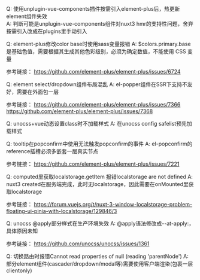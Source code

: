 Q: 使用unplugin-vue-components插件按需引入element-plus后，热更新element组件失效\
A: 判断可能是unplugin-vue-components组件对nuxt3 hmr的支持性问题，舍弃按需引入改成在plugins里手动引入


Q: element-plus修改color base时使用sass变量报错 
A: $colors.primary.base 是基础色值，需要根据其生成其他色彩级别，必须为确定数值，不能使用 CSS 变量
  
   参考链接：
   https://github.com/element-plus/element-plus/issues/6724
  
  
Q: element select/dropdown组件布局混乱
A: el-popper组件在SSR下支持不友好，需要在外面包一层<ClientOnly>
  
   参考链接：
   https://github.com/element-plus/element-plus/issues/7366
   https://github.com/element-plus/element-plus/issues/7368
  
Q: unocss+vue动态设置class时不加载样式
A: 在unocss config safelist预先加载样式
  
Q: tooltip在popconfirm中使用无法触发popconfirm的事件
A: el-popconfirm的reference插槽必须多嵌套一层真实节点
  
   参考链接：
   https://github.com/element-plus/element-plus/issues/7221

Q: computed里获取localstorage.getItem 报错localstorage are not defined
A: nuxt3 created在服务端完成，此时无localstorage，因此需要在onMounted里获取localstorage
   
   参考链接：
   https://forum.vuejs.org/t/nuxt-3-window-localstorage-problem-floating-ui-pinia-with-localstorage/129846/3
  
Q: unocss @apply部分样式在生产环境失效
A: @apply语法修改成--at-apply:，具体原因未知
   
   参考链接：
   https://github.com/unocss/unocss/issues/1361
  
Q: 切换路由时报错Cannot read properties of null (reading 'parentNode')
A: 部分element组件(cascader/dropdown/modal等)需要使用客户端渲染(包裹一层clientonly)





  

  
